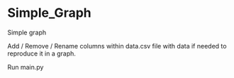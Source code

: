 # Simple_Graph
Simple graph

Add / Remove / Rename columns within data.csv file with data if needed to reproduce it in a graph.

Run main.py

